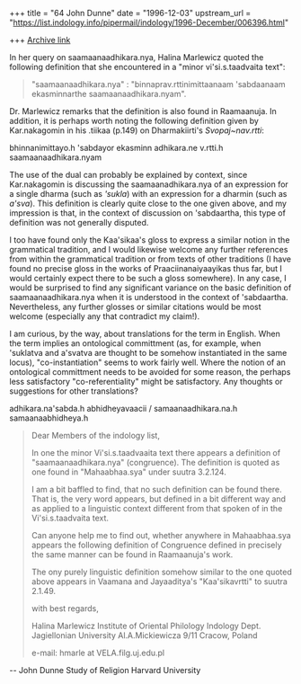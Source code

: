 +++
title = "64 John Dunne"
date = "1996-12-03"
upstream_url = "https://list.indology.info/pipermail/indology/1996-December/006396.html"

+++
[Archive link](https://list.indology.info/pipermail/indology/1996-December/006396.html)

In her query on saamaanaadhikara.nya, Halina Marlewicz quoted the 
following definition that she encountered in a "minor vi'si.s.taadvaita 
text":

> "saamaanaadhikara.nya" : "binnaprav.rttinimittaanaam  'sabdaanaam
> ekasminnarthe saamaanaadhikara.nyam".

Dr. Marlewicz remarks that the definition is also found in Raamaanuja. In 
addition, it is perhaps worth noting the following definition given by 
Kar.nakagomin in his .tiikaa (p.149) on Dharmakiirti's *Svopaj~nav.rtti*:

bhinnanimittayo.h 'sabdayor ekasminn adhikara.ne v.rtti.h 
saamaanaadhikara.nyam

The use of the dual can probably be explained by context, since 
Kar.nakagomin is discussing the saamaanadhikara.nya of an expression for 
a single dharma (such as *'sukla*) with an expression for a dharmin (such 
as *a'sva*). This definition is clearly quite close to the one given 
above, and my impression is that, in the context of discussion on 
'sabdaartha, this type of definition was not generally disputed.

I too have found only the Kaa'sikaa's gloss to express a similar notion 
in the grammatical tradition, and I would likewise welcome any further 
references from within the grammatical tradition or from texts of other 
traditions (I have found no precise gloss in the works of 
Praaciinanaiyaayikas thus far, but I would certainly expect there to be 
such a gloss somewhere). In any case, I would be surprised to find any 
significant variance on the basic definition of saamaanaadhikara.nya when 
it is understood in the context of 'sabdaartha. Nevertheless, any further 
glosses or similar citations would be most welcome (especially any that 
contradict my claim!).

I am curious, by the way, about translations for the term in English. 
When the term implies an ontological committment (as, for example, when 
'suklatva and a'svatva are thought to be somehow instantiated in the same 
locus), "co-instantiation" seems to work fairly well. Where the notion of 
an ontological committment needs to be avoided for some reason, the 
perhaps less satisfactory "co-referentiality" might be satisfactory. Any 
thoughts or suggestions for other translations?


adhikara.na'sabda.h abhidheyavaacii / samaanaadhikara.na.h 
samaanaabhidheya.h 



> 
> Dear Members of the indology list,
> 
>    In one the minor Vi'si.s.taadvaaita text there appears a
> definition of "saamaanaadhikara.nya" (congruence).
> The definition is quoted as one found in "Mahaabhaa.sya" under
> suutra 3.2.124.
> 
> I am a bit baffled to find, that no such definition can be found
> there. That is, the very word appears, but defined in a bit different
> way and as applied to a linguistic context different from that spoken
> of in the Vi'si.s.taadvaita text.
> 
> Can anyone help me to find out, whether anywhere in
> Mahaabhaa.sya appears the following definition of
> Congruence defined in precisely the same manner can be found in
> Raamaanuja's work.
> 
> The ony purely linguistic definition
> somehow similar to the one quoted above appears in Vaamana and
> Jayaaditya's "Kaa'sikavrtti" to suutra 2.1.49.
> 
> with best regards,
> 
> Halina Marlewicz
> Institute of Oriental Philology
> Indology Dept.
> Jagiellonian University
> Al.A.Mickiewicza 9/11
> Cracow, Poland
> 
> e-mail: hmarle at VELA.filg.uj.edu.pl

-- 
John Dunne
Study of Religion
Harvard University





